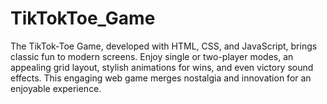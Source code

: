 # TikTokToe_Game
The TikTok-Toe Game, developed with HTML, CSS, and JavaScript, brings classic fun to modern screens. Enjoy single or two-player modes, an appealing grid layout, stylish animations for wins, and even victory sound effects. This engaging web game merges nostalgia and innovation for an enjoyable experience.
